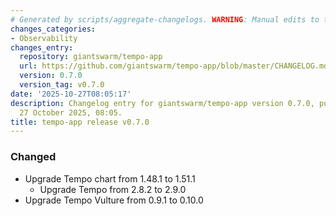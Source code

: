 ```yaml
---
# Generated by scripts/aggregate-changelogs. WARNING: Manual edits to this files will be overwritten.
changes_categories:
- Observability
changes_entry:
  repository: giantswarm/tempo-app
  url: https://github.com/giantswarm/tempo-app/blob/master/CHANGELOG.md#070---2025-10-27
  version: 0.7.0
  version_tag: v0.7.0
date: '2025-10-27T08:05:17'
description: Changelog entry for giantswarm/tempo-app version 0.7.0, published on
  27 October 2025, 08:05.
title: tempo-app release v0.7.0
---
```


### Changed
- Upgrade Tempo chart from 1.48.1 to 1.51.1
  - Upgrade Tempo from 2.8.2 to 2.9.0 
- Upgrade Tempo Vulture from 0.9.1 to 0.10.0
